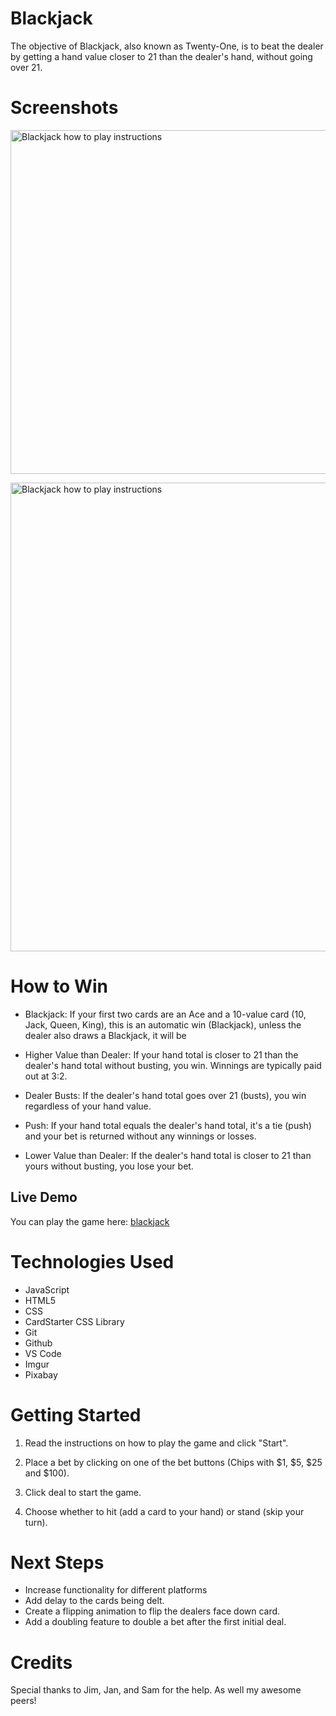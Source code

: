 # Blackjack

The objective of Blackjack, also known as Twenty-One, is to beat the dealer by getting a hand value closer to 21 than the dealer's hand, without going over 21. 

# Screenshots

<img src="https://i.imgur.com/oYjzfBw.png" alt="Blackjack how to play instructions" 
height="550px" width="950px">

<img src="https://i.imgur.com/fX8OPWW.png" alt="Blackjack how to play instructions" 
height="750px" width="950px">

# How to Win

* Blackjack: If your first two cards are an Ace and a 10-value card (10, Jack, Queen, King), this is an automatic win (Blackjack), unless the dealer also draws a Blackjack, it will be

* Higher Value than Dealer: If your hand total is closer to 21 than the dealer's hand total without busting, you win. Winnings are typically paid out at 3:2.

* Dealer Busts: If the dealer's hand total goes over 21 (busts), you win regardless of your hand value.

* Push: If your hand total equals the dealer's hand total, it's a tie (push) and your bet is returned without any winnings or losses.

* Lower Value than Dealer: If the dealer's hand total is closer to 21 than yours without busting, you lose your bet.

## Live Demo

You can play the game here: [blackjack](https://galichinsky.github.io/blackjack/)

# Technologies Used

- JavaScript
- HTML5
- CSS
- CardStarter CSS Library
- Git
- Github
- VS Code
- Imgur
- Pixabay

# Getting Started

1. Read the instructions on how to play the game and click "Start".

2. Place a bet by clicking on one of the bet buttons (Chips with $1, $5, $25 and $100).

3. Click deal to start the game.

4. Choose whether to hit (add a card to your hand) or stand (skip your turn).

# Next Steps

- Increase functionality for different platforms
- Add delay to the cards being delt.
- Create a flipping animation to flip the dealers face down card.
- Add a doubling feature to double a bet after the first initial deal.

# Credits

Special thanks to Jim, Jan, and Sam for the help. As well my awesome peers!